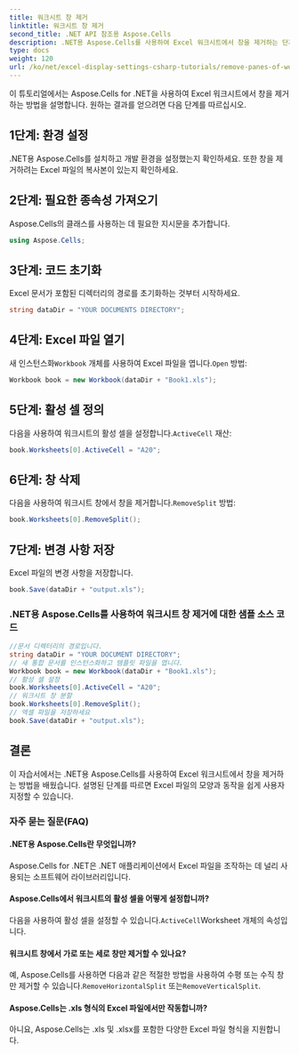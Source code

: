 ```yaml
---
title: 워크시트 창 제거
linktitle: 워크시트 창 제거
second_title: .NET API 참조용 Aspose.Cells
description: .NET용 Aspose.Cells를 사용하여 Excel 워크시트에서 창을 제거하는 단계별 가이드입니다.
type: docs
weight: 120
url: /ko/net/excel-display-settings-csharp-tutorials/remove-panes-of-worksheet/
---
```

이 튜토리얼에서는 Aspose.Cells for .NET을 사용하여 Excel 워크시트에서 창을 제거하는 방법을 설명합니다. 원하는 결과를 얻으려면 다음 단계를 따르십시오.

## 1단계: 환경 설정

.NET용 Aspose.Cells를 설치하고 개발 환경을 설정했는지 확인하세요. 또한 창을 제거하려는 Excel 파일의 복사본이 있는지 확인하세요.

## 2단계: 필요한 종속성 가져오기

Aspose.Cells의 클래스를 사용하는 데 필요한 지시문을 추가합니다.

```csharp
using Aspose.Cells;
```

## 3단계: 코드 초기화

Excel 문서가 포함된 디렉터리의 경로를 초기화하는 것부터 시작하세요.

```csharp
string dataDir = "YOUR DOCUMENTS DIRECTORY";
```

## 4단계: Excel 파일 열기

 새 인스턴스화`Workbook` 개체를 사용하여 Excel 파일을 엽니다.`Open` 방법:

```csharp
Workbook book = new Workbook(dataDir + "Book1.xls");
```

## 5단계: 활성 셀 정의

 다음을 사용하여 워크시트의 활성 셀을 설정합니다.`ActiveCell` 재산:

```csharp
book.Worksheets[0].ActiveCell = "A20";
```

## 6단계: 창 삭제

 다음을 사용하여 워크시트 창에서 창을 제거합니다.`RemoveSplit` 방법:

```csharp
book.Worksheets[0].RemoveSplit();
```

## 7단계: 변경 사항 저장

Excel 파일의 변경 사항을 저장합니다.

```csharp
book.Save(dataDir + "output.xls");
```

### .NET용 Aspose.Cells를 사용하여 워크시트 창 제거에 대한 샘플 소스 코드 
```csharp
//문서 디렉터리의 경로입니다.
string dataDir = "YOUR DOCUMENT DIRECTORY";
// 새 통합 문서를 인스턴스화하고 템플릿 파일을 엽니다.
Workbook book = new Workbook(dataDir + "Book1.xls");
// 활성 셀 설정
book.Worksheets[0].ActiveCell = "A20";
// 워크시트 창 분할
book.Worksheets[0].RemoveSplit();
// 엑셀 파일을 저장하세요
book.Save(dataDir + "output.xls");
```

## 결론

이 자습서에서는 .NET용 Aspose.Cells를 사용하여 Excel 워크시트에서 창을 제거하는 방법을 배웠습니다. 설명된 단계를 따르면 Excel 파일의 모양과 동작을 쉽게 사용자 지정할 수 있습니다.

### 자주 묻는 질문(FAQ)

#### .NET용 Aspose.Cells란 무엇입니까?

Aspose.Cells for .NET은 .NET 애플리케이션에서 Excel 파일을 조작하는 데 널리 사용되는 소프트웨어 라이브러리입니다.

#### Aspose.Cells에서 워크시트의 활성 셀을 어떻게 설정합니까?

 다음을 사용하여 활성 셀을 설정할 수 있습니다.`ActiveCell`Worksheet 개체의 속성입니다.

#### 워크시트 창에서 가로 또는 세로 창만 제거할 수 있나요?

 예, Aspose.Cells를 사용하면 다음과 같은 적절한 방법을 사용하여 수평 또는 수직 창만 제거할 수 있습니다.`RemoveHorizontalSplit` 또는`RemoveVerticalSplit`.

#### Aspose.Cells는 .xls 형식의 Excel 파일에서만 작동합니까?

아니요, Aspose.Cells는 .xls 및 .xlsx를 포함한 다양한 Excel 파일 형식을 지원합니다.
	